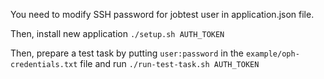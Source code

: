 You need to modify SSH password for jobtest user in application.json file.

Then, install new application `./setup.sh AUTH_TOKEN`

Then, prepare a test task by putting `user:password` in the `example/oph-credentials.txt` file and run `./run-test-task.sh AUTH_TOKEN`
